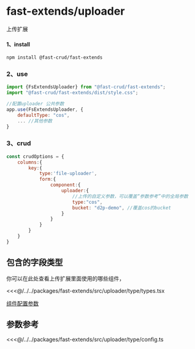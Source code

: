 # fast-extends/uploader
上传扩展
#### 1、install
```
npm install @fast-crud/fast-extends
```

### 2、use
```js
import {FsExtendsUploader} from "@fast-crud/fast-extends";
import "@fast-crud/fast-extends/dist/style.css";

//配置uploader 公共参数
app.use(FsExtendsUploader, {
    defaultType: "cos",
    ... //其他参数
}
```

### 3、crud
```js
const crudOptions = {
    columns:{
        key:{
            type:'file-uploader',
            form:{
                component:{
                    uploader:{
                        //上传的自定义参数，可以覆盖“参数参考”中的全局参数
                        type:"cos",
                        bucket: "d2p-demo", //覆盖cos的bucket
                    }
                }
            }
        }
    }
}
```
## 包含的字段类型
你可以在此处查看上传扩展里面使用的哪些组件，

<<<@/../../packages/fast-extends/src/uploader/type/types.tsx

[组件配置参数](/api/components/extends/uploader/components/fs-file-uploader.md)
## 参数参考

<<<@/../../packages/fast-extends/src/uploader/type/config.ts
